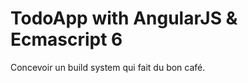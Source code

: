 TodoApp with AngularJS & Ecmascript 6
============

Concevoir un build system qui fait du bon café.
